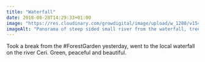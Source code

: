 ```yaml
---
title: "Waterfall"
date: 2018-08-28T14:29:33+01:00
image: "https://res.cloudinary.com/growdigital/image/upload/w_1280/v1544305791/waterfall-29383206667.jpg"
imageAlt: "Panorama of steep sided small river from the waterfall, trees to the left, bridge to the right"
---
```


Took a break from the #ForestGarden yesterday, went to the local waterfall on the river Ceri. Green, peaceful and beautiful.
